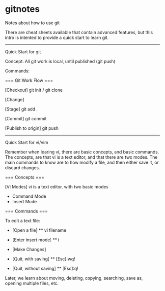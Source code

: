 # gitnotes
Notes about how to use git

There are cheat sheets available that contain advanced features, but this intro is intented to provide a quick start to learn git.

---------------------------------------------------------
Quick Start for git

Concept: All git work is local, until published (git push)

Commands:

=== Git Work Flow ===

[Checkout]
git init / git clone

[Change]

[Stage]
git add .

[Commit]
git commit

[Publish to origin]
git push

---------------------------------------------------------

Quick Start for vi/vim

Remember when learing vi, there are basic concepts, and basic commands.  The concepts, are that vi is a text editor, and that there are two modes.  The main commands to know are to how modify a file, and then either save it, or discard changes.

=== Concepts ===

[Vi Modes]
vi is a text editor, with two basic modes
  *  Command Mode
  *  Insert Mode


=== Commands ===

To edit a text file:

  * [Open a file]
  **   vi filename
  * [Enter insert mode]
  ** i
  * [Make Changes]

  * [Quit, with saving]
  ** [Esc]:wq!
  * [Quit, without saving]
  ** [Esc]:q!


Later, we learn about moving, deleting, copying, searching, save as, opening multiple files, etc.

